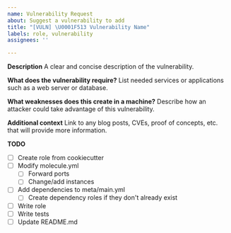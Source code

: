```yaml
---
name: Vulnerability Request
about: Suggest a vulnerability to add
title: "[VULN] \U0001F513 Vulnerability Name"
labels: role, vulnerability
assignees: ''

---
```


**Description**
A clear and concise description of the vulnerability.

**What does the vulnerability require?**
List needed services or applications such as a web server or database.

**What weaknesses does this create in a machine?**
Describe how an attacker could take advantage of this vulnerability.

**Additional context**
Link to any blog posts, CVEs, proof of concepts, etc. that will provide more information.

**TODO**

- [ ]  Create role from cookiecutter
- [ ]  Modify molecule.yml
    - [ ]  Forward ports
    - [ ]  Change/add instances
- [ ]  Add dependencies to meta/main.yml
    - [ ]  Create dependency roles if they don't already exist
- [ ]  Write role
- [ ]  Write tests
- [ ]  Update README.md
